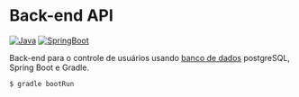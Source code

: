 # Back-end API

[![Java](https://img.shields.io/badge/java-8-green)](https://www.java.com/)
[![SpringBoot](https://img.shields.io/badge/spring-latest-green)](https://spring.io/)

Back-end para o controle de usuários usando [banco de dados](./db/) postgreSQL, Spring Boot e Gradle.

~~~shell
$ gradle bootRun
~~~